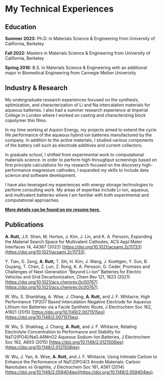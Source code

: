 # My Technical Experiences

## Education
**Summer 2023:** Ph.D. in Materials Science & Engineering from University of California, Berkeley

**Fall 2022:** Masters in Materials Science & Engineering from University of California, Berkeley

**Spring 2016:** B.S. in Materials Science & Engineering with an additional major in Biomedical Engineering from Carnegie Mellon Univerisity

## Industry & Research

My undergraduate research experiences focused on the synthesis, optimization, and characterization of Li and Na intercalation materials for aqueous batteries. 
I also had a summer research experience at Imperial College in London where I worked on casting and characterizing block copolymer thin films.

In my time working at Aquion Energy, my projects aimed to extend the cycle life performance of the aqueous hybrid ion batteries manufactured by the company.
In addition to the active materials, I studied various components of the battery cell such as electrode additives and current collectors.

In graduate school, I shifted from experimental work to computational materials science.
In order to perform high-throughput screenings based on first principle calculations for my research focused on the discovery high-performance magnesium cathodes, I expanded my skills to include data science and software development.

I have also leveraged my experiences with energy storage technologies to perform consulting work.
My areas of expertise include Li-ion, aqueous, and multivalent batteries where I am familiar with both experimental and computational approaches.

**[More details can be found on my resume here.](./ann_rutt_technical_resume.pdf)**

## Publications

**A. Rutt,** J.X. Shen, M. Horton, J. Kim, J. Lin, and K. A. Persson, Expanding the Material Search Space for Multivalent Cathodes, ACS Appl Mater Interfaces 14, 44367 (2022) [https://doi.org/10.1021/acsami.2c11733](https://doi.org/10.1021/acsami.2c11733).

Y. Tian, G. Zeng, **A. Rutt,** T. Shi, H. Kim, J. Wang, J. Koettgen, Y. Sun, B. Ouyang, T. Chen, Z. Lun, Z. Rong, K. A. Persson, G. Ceder, Promises and Challenges of Next-Generation “Beyond Li-Ion” Batteries for Electric Vehicles and Grid Decarbonization, Chem Rev 121, 1623 (2021) [https://doi.org/10.1021/acs.chemrev.0c00767](https://doi.org/10.1021/acs.chemrev.0c00767).

W. Wu, S. Shanbhag, A. Wise, J. Chang, **A. Rutt,** and J. F. Whitacre, High Performance TiP2O7 Based Intercalation Negative Electrode for Aqueous Lithium-Ion Batteries via a Facile Synthetic Route, J Electrochem Soc 162, A1921 (2015) [https://doi.org/10.1149/2.0071511jes](https://doi.org/10.1149/2.0071511jes).

W. Wu, S. Shabhag, J. Chang, **A. Rutt,** and J. F. Whitacre, Relating Electrolyte Concentration to Performance and Stability for NaTi2(PO4)/Na0.44MnO2 Aqueous Sodium-Ion Batteries, J Electrochem Soc 162, A803 (2015) [https://doi.org/10.1149/2.0121506jes](https://doi.org/10.1149/2.0121506jes).

W. Wu, J. Yan, A. Wise, **A. Rutt,** and J. F. Whitacre, Using Intimate Carbon to Enhance the Performance of NaTi2(PO4)3 Anode Materials: Carbon Nanotubes vs Graphite, J Electrochem Soc 161, A561 (2014) [https://doi.org/10.1149/2.059404jes](https://doi.org/10.1149/2.059404jes).